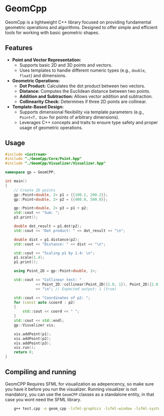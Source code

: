 # GeomCpp
GeomCpp is a lightweight C++ library focused on providing fundamental geometric operations and algorithms. Designed to offer simple and efficient tools for working with basic geometric shapes.

## Features
- **Point and Vector Representation:**
    - Supports basic 2D and 3D points and vectors.
    - Uses templates to handle different numeric types (e.g., ``double``, ``float``) and dimensions.
- **Geometric Operations:**
    - **Dot Product:** Calculates the dot product between two vectors.
    - **Distance:** Computes the Euclidean distance between two points.
    - **Addition and Subtraction:** Allows vector addition and subtraction.
    - **Collinearity Check:** Determines if three 2D points are collinear.
- **Template-Based Design:**
    - Supports dimensional flexibility via template parameters (e.g., ``Point<T, Dim>`` for points of arbitrary dimensions).
    - Leverages C++ concepts and traits to ensure type safety and proper usage of geometric operations.

## Usage
```cpp
#include <iostream>
#include "./GeomCpp/Core/Point.hpp"
#include "./GeomCpp/Visualizer/Visualizer.hpp"

namespace gp = GeomCPP;

int main()
{
    // Create 2D points
    gp::Point<double, 2> p1 = {{100.1, 200.2}};
    gp::Point<double, 2> p2 = {{400.0, 500.0}};

    gp::Point<double, 2> p3 = p1 + p2;
    std::cout << "Sum: ";
    p3.print();

    double dot_result = p1.dot(p2);
    std::cout << "Dot product: " << dot_result << "\n";

    double dist = p1.distance(p2);
    std::cout << "Distance: " << dist << "\n";

    std::cout << "Scaling p1 by 1.4: \n";
    p1.scale(1.4);
    p1.print();

    using Point_2D = gp::Point<double, 2>;

    std::cout << "Collinear test: "
              << Point_2D::collinear(Point_2D({1.0, 1}), Point_2D({2.0, 2.0}), Point_2D({3.0, 3.0}))
              << "\n"; // Expected output: 1 (true)

    std::cout << "Coordinates of p2: ";
    for (const auto &coord : p2)
    {
        std::cout << coord << " ";
    }
    std::cout << std::endl;
    gp::Visualizer vis;

    vis.addPoint(p1);
    vis.addPoint(p2);
    vis.addPoint(p3);
    vis.run();
    return 0;
}
```
## Compiling and running
GeomCPP Requires SFML for visualization as adepencency, so make sure you have it before you run the visualizer. Running visualizer is not mandatory, you can use the ``GeomCPP`` classes as a standalone entity, in that case you wont need the SFML library.
```bash
    g++ test.cpp -o geom_cpp -lsfml-graphics -lsfml-window -lsfml-system -std=c++20 && ./geom_cpp
```
